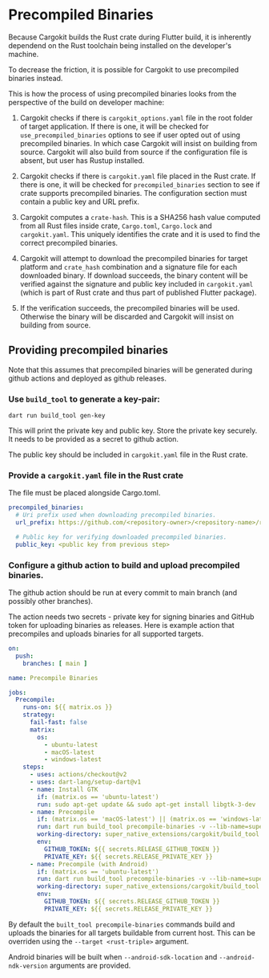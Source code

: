 # Precompiled Binaries

Because Cargokit builds the Rust crate during Flutter build, it is inherently
dependend on the Rust toolchain being installed on the developer's machine.

To decrease the friction, it is possible for Cargokit to use precompiled binaries instead.

This is how the process of using precompiled binaries looks from the perspective of the build on developer machine:

1. Cargokit checks if there is `cargokit_options.yaml` file in the root folder of target application. If there is one, it will be checked for `use_precompiled_binaries` options to see if user opted out of using precompiled binaries. In which case Cargokit will insist on building from source. Cargokit will also build from source if the configuration file is absent, but user has Rustup installed.

2. Cargokit checks if there is `cargokit.yaml` file placed in the Rust crate. If there is one, it will be checked for `precompiled_binaries` section to see if crate supports precompiled binaries. The configuration section must contain a public key and URL prefix.

3. Cargokit computes a `crate-hash`. This is a SHA256 hash value computed from all Rust files inside crate, `Cargo.toml`, `Cargo.lock` and `cargokit.yaml`. This uniquely identifies the crate and it is used to find the correct precompiled binaries.

4. Cargokit will attempt to download the precompiled binaries for target platform and `crate_hash` combination and a signature file for each downloaded binary. If download succeeds, the binary content will be verified against the signature and public key included in `cargokit.yaml` (which is part of Rust crate and thus part of published Flutter package).

5. If the verification succeeds, the precompiled binaries will be used. Otherwise the binary will be discarded and Cargokit will insist on building from source.

## Providing precompiled binaries

Note that this assumes that precompiled binaries will be generated during github actions and deployed as github releases.

### Use `build_tool` to generate a key-pair:

```
dart run build_tool gen-key
```

This will print the private key and public key. Store the private key securely. It needs to be provided as a secret to github action.

The public key should be included in `cargokit.yaml` file in the Rust crate.

### Provide a `cargokit.yaml` file in the Rust crate

The file must be placed alongside Cargo.toml.

```yaml
precompiled_binaries:
  # Uri prefix used when downloading precompiled binaries.
  url_prefix: https://github.com/<repository-owner>/<repository-name>/releases/download/precompiled_

  # Public key for verifying downloaded precompiled binaries.
  public_key: <public key from previous step>
```

### Configure a github action to build and upload precompiled binaries.

The github action should be run at every commit to main branch (and possibly other branches).

The action needs two secrets - private key for signing binaries and GitHub token for uploading binaries as releases. Here is example action that precompiles and uploads binaries for all supported targets.

```yaml
on:
  push:
    branches: [ main ]

name: Precompile Binaries

jobs:
  Precompile:
    runs-on: ${{ matrix.os }}
    strategy:
      fail-fast: false
      matrix:
        os:
          - ubuntu-latest
          - macOS-latest
          - windows-latest
    steps:
      - uses: actions/checkout@v2
      - uses: dart-lang/setup-dart@v1
      - name: Install GTK
        if: (matrix.os == 'ubuntu-latest')
        run: sudo apt-get update && sudo apt-get install libgtk-3-dev
      - name: Precompile
        if: (matrix.os == 'macOS-latest') || (matrix.os == 'windows-latest')
        run: dart run build_tool precompile-binaries -v --lib-name=super_native_extensions --manifest-dir=../../rust --repository=superlistapp/super_native_extensions
        working-directory: super_native_extensions/cargokit/build_tool
        env:
          GITHUB_TOKEN: ${{ secrets.RELEASE_GITHUB_TOKEN }}
          PRIVATE_KEY: ${{ secrets.RELEASE_PRIVATE_KEY }}
      - name: Precompile (with Android)
        if: (matrix.os == 'ubuntu-latest')
        run: dart run build_tool precompile-binaries -v --lib-name=super_native_extensions --manifest-dir=../../rust --repository=superlistapp/super_native_extensions --android-sdk-location=/usr/local/lib/android/sdk --android-ndk-version=24.0.8215888 --android-min-sdk-version=23
        working-directory: super_native_extensions/cargokit/build_tool
        env:
          GITHUB_TOKEN: ${{ secrets.RELEASE_GITHUB_TOKEN }}
          PRIVATE_KEY: ${{ secrets.RELEASE_PRIVATE_KEY }}
```

By default the `built_tool precompile-binaries` commands build and uploads the binaries for all targets buildable from current host. This can be overriden using the `--target <rust-triple>` argument.

Android binaries will be built when `--android-sdk-location` and `--android-ndk-version` arguments are provided.

